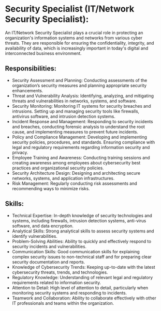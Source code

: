 # Security Specialist (IT/Network Security Specialist):
An IT/Network Security Specialist plays a crucial role in protecting an organization's information systems and networks from various cyber threats. They are responsible for ensuring the confidentiality, integrity, and availability of data, which is increasingly important in today's digital and interconnected business environment.

## Responsibilities:
- Security Assessment and Planning: Conducting assessments of the organization’s security measures and planning appropriate security enhancements.
- Threat and Vulnerability Analysis: Identifying, analyzing, and mitigating threats and vulnerabilities in networks, systems, and software.
- Security Monitoring: Monitoring IT systems for security breaches and intrusions. Setting up and managing security tools like firewalls, antivirus software, and intrusion detection systems.
- Incident Response and Management: Responding to security incidents and breaches, conducting forensic analysis to understand the root cause, and implementing measures to prevent future incidents.
- Policy and Compliance Management: Developing and implementing security policies, procedures, and standards. Ensuring compliance with legal and regulatory requirements regarding information security and privacy.
- Employee Training and Awareness: Conducting training sessions and creating awareness among employees about cybersecurity best practices and organizational security policies.
- Security Architecture Design: Designing and architecting secure networks, systems, and application infrastructures.
- Risk Management: Regularly conducting risk assessments and recommending ways to minimize risks.

## Skills:
- Technical Expertise: In-depth knowledge of security technologies and systems, including firewalls, intrusion detection systems, anti-virus software, and data encryption.
- Analytical Skills: Strong analytical skills to assess security systems and identify vulnerabilities.
- Problem-Solving Abilities: Ability to quickly and effectively respond to security incidents and vulnerabilities.
- Communication Skills: Good communication skills for explaining complex security issues to non-technical staff and for preparing clear security documentation and reports.
- Knowledge of Cybersecurity Trends: Keeping up-to-date with the latest cybersecurity threats, trends, and technologies.
- Regulatory Knowledge: Understanding of relevant legal and regulatory requirements related to information security.
- Attention to Detail: High level of attention to detail, particularly when monitoring security systems and responding to incidents.
- Teamwork and Collaboration: Ability to collaborate effectively with other IT professionals and teams within the organization.

